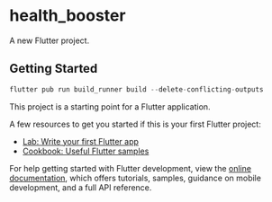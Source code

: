# health_booster

A new Flutter project.

## Getting Started

```dart
flutter pub run build_runner build --delete-conflicting-outputs
```

This project is a starting point for a Flutter application.

A few resources to get you started if this is your first Flutter project:

- [Lab: Write your first Flutter app](https://docs.flutter.dev/get-started/codelab)
- [Cookbook: Useful Flutter samples](https://docs.flutter.dev/cookbook)




For help getting started with Flutter development, view the
[online documentation](https://docs.flutter.dev/), which offers tutorials,
samples, guidance on mobile development, and a full API reference.
